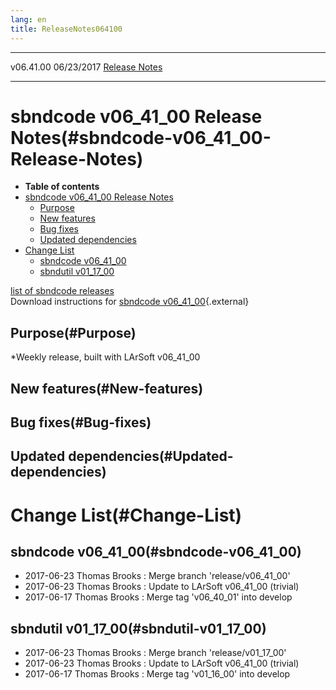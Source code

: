 ```yaml
---
lang: en
title: ReleaseNotes064100
---
```


  ----------- ------------ -- -- ------------------------------------------------------
  v06.41.00   06/23/2017         [Release Notes](ReleaseNotes064100.html)
  ----------- ------------ -- -- ------------------------------------------------------



sbndcode v06\_41\_00 Release Notes(#sbndcode-v06_41_00-Release-Notes)
======================================================================================

-   **Table of contents**
-   [sbndcode v06\_41\_00 Release
    Notes](#sbndcode-v06_41_00-Release-Notes)
    -   [Purpose](#Purpose)
    -   [New features](#New-features)
    -   [Bug fixes](#Bug-fixes)
    -   [Updated dependencies](#Updated-dependencies)
-   [Change List](#Change-List)
    -   [sbndcode v06\_41\_00](#sbndcode-v06_41_00)
    -   [sbndutil v01\_17\_00](#sbndutil-v01_17_00)

[list of sbndcode
releases](List_of_SBND_code_releases.html)\
Download instructions for [sbndcode
v06\_41\_00](http://scisoft.fnal.gov/scisoft/bundles/sbnd/v06_41_00/sbndcode-v06_41_00.html){.external}



Purpose(#Purpose)
----------------------------------

\*Weekly release, built with LArSoft v06\_41\_00



New features(#New-features)
--------------------------------------------



Bug fixes(#Bug-fixes)
--------------------------------------



Updated dependencies(#Updated-dependencies)
------------------------------------------------------------



Change List(#Change-List)
==========================================



sbndcode v06\_41\_00(#sbndcode-v06_41_00)
----------------------------------------------------------

-   2017-06-23 Thomas Brooks : Merge branch \'release/v06\_41\_00\'
-   2017-06-23 Thomas Brooks : Update to LArSoft v06\_41\_00 (trivial)
-   2017-06-17 Thomas Brooks : Merge tag \'v06\_40\_01\' into develop



sbndutil v01\_17\_00(#sbndutil-v01_17_00)
----------------------------------------------------------

-   2017-06-23 Thomas Brooks : Merge branch \'release/v01\_17\_00\'
-   2017-06-23 Thomas Brooks : Update to LArSoft v06\_41\_00 (trivial)
-   2017-06-17 Thomas Brooks : Merge tag \'v01\_16\_00\' into develop
